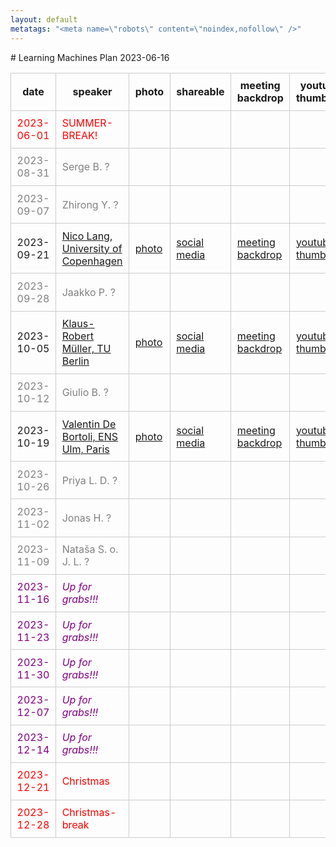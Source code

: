 ```yaml
---
layout: default
metatags: "<meta name=\"robots\" content=\"noindex,nofollow\" />"
---
```

<style type="text/css" scoped>
td, th {border: 1px solid #ccc; padding: 0.6em;}
table {border-collapse: collapse;}
</style># Learning Machines Plan 2023-06-16

| date | speaker                                   | photo | shareable | meeting backdrop | youtube thumbnail | <a title="Speaker, Title, Abstract, Bio, Photo. Strikethrough means we don't have it yet.">comment</a>        |
| ---- | ----------------------------------------- | ----- | ----- | ----- | ----- | -------------- |
| <span style="color:red"> 2023-06-01 </span> | <span style="color:red"> SUMMER-BREAK! </span> | <span style="color:red">  </span> | <span style="color:red">  </span> | <span style="color:red">  </span> | <span style="color:red">  </span> | <span style="color:red"> CANCELLED </span> |
| <span style="color:grey"> 2023-08-31 </span> | <span style="color:grey"> Serge B. ? </span> | <span style="color:grey">  </span> | <span style="color:grey">  </span> | <span style="color:grey">  </span> | <span style="color:grey">  </span> | <span style="color:grey"> ?TAB~~P~~ </span> |
| <span style="color:grey"> 2023-09-07 </span> | <span style="color:grey"> Zhirong Y. ? </span> | <span style="color:grey">  </span> | <span style="color:grey">  </span> | <span style="color:grey">  </span> | <span style="color:grey">  </span> | <span style="color:grey"> ?TAB~~P~~ </span> |
|  2023-09-21  |  [Nico Lang, University of Copenhagen](2023-09-21.md)  |  [photo](photo-nico-lang.jpg)  |  [social media ](social-media-nico-lang.jpg)  |  [meeting backdrop ](meeting-backdrop-nico-lang.jpg)  |  [youtube thumbnail ](youtube-thumbnail-nico-lang.jpg)  |  STABP  |
| <span style="color:grey"> 2023-09-28 </span> | <span style="color:grey"> Jaakko P. ? </span> | <span style="color:grey">  </span> | <span style="color:grey">  </span> | <span style="color:grey">  </span> | <span style="color:grey">  </span> | <span style="color:grey"> ?TAB~~P~~ </span> |
|  2023-10-05  |  [Klaus-Robert Müller, TU Berlin](2023-10-05.md)  |  [photo](photo-klaus-robert-muller.jpg)  |  [social media ](social-media-klaus-robert-muller.jpg)  |  [meeting backdrop ](meeting-backdrop-klaus-robert-muller.jpg)  |  [youtube thumbnail ](youtube-thumbnail-klaus-robert-muller.jpg)  |  STABP  |
| <span style="color:grey"> 2023-10-12 </span> | <span style="color:grey"> Giulio B. ? </span> | <span style="color:grey">  </span> | <span style="color:grey">  </span> | <span style="color:grey">  </span> | <span style="color:grey">  </span> | <span style="color:grey"> ?TAB~~P~~ </span> |
|  2023-10-19  |  [Valentin De Bortoli, ENS Ulm, Paris](2023-10-19.md)  |  [photo](photo-valentin-de-bortoli.jpg)  |  [social media ](social-media-valentin-de-bortoli.jpg)  |  [meeting backdrop ](meeting-backdrop-valentin-de-bortoli.jpg)  |  [youtube thumbnail ](youtube-thumbnail-valentin-de-bortoli.jpg)  |  STABP  |
| <span style="color:grey"> 2023-10-26 </span> | <span style="color:grey"> Priya L. D. ? </span> | <span style="color:grey">  </span> | <span style="color:grey">  </span> | <span style="color:grey">  </span> | <span style="color:grey">  </span> | <span style="color:grey"> STAB~~P~~ </span> |
| <span style="color:grey"> 2023-11-02 </span> | <span style="color:grey"> Jonas H. ? </span> | <span style="color:grey">  </span> | <span style="color:grey">  </span> | <span style="color:grey">  </span> | <span style="color:grey">  </span> | <span style="color:grey"> ?TAB~~P~~ </span> |
| <span style="color:grey"> 2023-11-09 </span> | <span style="color:grey"> Nataša S. o. J. L. ? </span> | <span style="color:grey">  </span> | <span style="color:grey">  </span> | <span style="color:grey">  </span> | <span style="color:grey">  </span> | <span style="color:grey"> STAB~~P~~ </span> |
| <span style="color:purple"> 2023-11-16 </span> | <span style="color:purple"> *Up for grabs!!!* </span> | <span style="color:purple">  </span> | <span style="color:purple">  </span> | <span style="color:purple">  </span> | <span style="color:purple">  </span> | <span style="color:purple"> ~~S~~TAB~~P~~ </span> |
| <span style="color:purple"> 2023-11-23 </span> | <span style="color:purple"> *Up for grabs!!!* </span> | <span style="color:purple">  </span> | <span style="color:purple">  </span> | <span style="color:purple">  </span> | <span style="color:purple">  </span> | <span style="color:purple"> ~~S~~TAB~~P~~ </span> |
| <span style="color:purple"> 2023-11-30 </span> | <span style="color:purple"> *Up for grabs!!!* </span> | <span style="color:purple">  </span> | <span style="color:purple">  </span> | <span style="color:purple">  </span> | <span style="color:purple">  </span> | <span style="color:purple"> ~~S~~TAB~~P~~ </span> |
| <span style="color:purple"> 2023-12-07 </span> | <span style="color:purple"> *Up for grabs!!!* </span> | <span style="color:purple">  </span> | <span style="color:purple">  </span> | <span style="color:purple">  </span> | <span style="color:purple">  </span> | <span style="color:purple"> ~~S~~TAB~~P~~ </span> |
| <span style="color:purple"> 2023-12-14 </span> | <span style="color:purple"> *Up for grabs!!!* </span> | <span style="color:purple">  </span> | <span style="color:purple">  </span> | <span style="color:purple">  </span> | <span style="color:purple">  </span> | <span style="color:purple"> ~~S~~TAB~~P~~ </span> |
| <span style="color:red"> 2023-12-21 </span> | <span style="color:red"> Christmas </span> | <span style="color:red">  </span> | <span style="color:red">  </span> | <span style="color:red">  </span> | <span style="color:red">  </span> | <span style="color:red"> CANCELLED </span> |
| <span style="color:red"> 2023-12-28 </span> | <span style="color:red"> Christmas-break </span> | <span style="color:red">  </span> | <span style="color:red">  </span> | <span style="color:red">  </span> | <span style="color:red">  </span> | <span style="color:red"> CANCELLED </span> |
